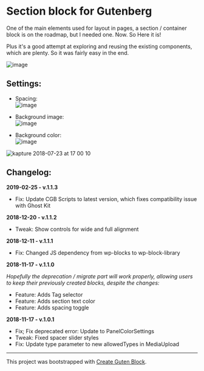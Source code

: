# Section block for Gutenberg

One of the main elements used for layout in pages, a section / container block is on the roadmap, but I needed one. Now. So Here it is!

Plus it's a good attempt at exploring and reusing the existing components, which are plenty. So it was fairly easy in the end.

![image](https://user-images.githubusercontent.com/11990914/43082713-01607bba-8e95-11e8-9718-36a768e9b7b6.png)

## Settings: 

- Spacing:<br> 
![image](https://user-images.githubusercontent.com/11990914/43082941-968f770e-8e95-11e8-9026-640c0d8d6a76.png)

- Background image:<br>
![image](https://user-images.githubusercontent.com/11990914/43082983-aea4f274-8e95-11e8-8a9e-f5c01e82d1d4.png)

- Background color:<br>
![image](https://user-images.githubusercontent.com/11990914/43083015-c3d1d0e0-8e95-11e8-96bc-341bec6db643.png)


![kapture 2018-07-23 at 17 00 10](https://user-images.githubusercontent.com/11990914/43084938-f581fa3a-8e99-11e8-8dd9-b513d5804929.gif)


## Changelog:

**2019-02-25 - v.1.1.3** 

- Fix: Update CGB Scripts to latest version, which fixes compatibility issue with Ghost Kit

**2018-12-20 - v.1.1.2** 

- Tweak: Show controls for wide and full alignment

**2018-12-11 - v.1.1.1** 

- Fix: Changed JS dependency from wp-blocks to wp-block-library

**2018-11-17 - v.1.1.0** 

*Hopefully the deprecation / migrate part will work properly, allowing users to keep their previously created blocks, despite the changes:*

- Feature: Adds Tag selector
- Feature: Adds section text color
- Feature: Adds spacing toggle

**2018-11-17 - v.1.0.1** 

- Fix; Fix deprecated error: Update to PanelColorSettings
- Tweak: Fixed spacer slider styles
- Fix: Update type parameter to new allowedTypes in MediaUpload

----

This project was bootstrapped with [Create Guten Block](https://github.com/ahmadawais/create-guten-block).
